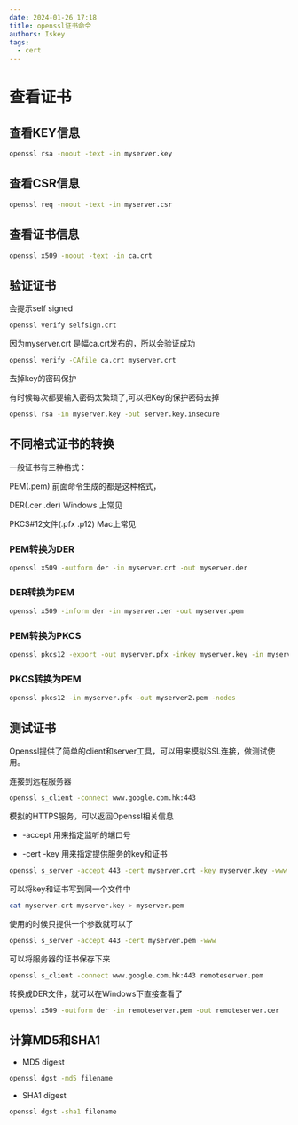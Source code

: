 ```yaml
---
date: 2024-01-26 17:18
title: openssl证书命令
authors: Iskey
tags:
  - cert
---
```


# 查看证书

## 查看KEY信息

```bash
openssl rsa -noout -text -in myserver.key
```

## 查看CSR信息

```bash
openssl req -noout -text -in myserver.csr
```

## 查看证书信息

```bash
openssl x509 -noout -text -in ca.crt
```

## 验证证书

会提示self signed

```bash
openssl verify selfsign.crt
```

因为myserver.crt 是幅ca.crt发布的，所以会验证成功

```bash
openssl verify -CAfile ca.crt myserver.crt
```

去掉key的密码保护

有时候每次都要输入密码太繁琐了,可以把Key的保护密码去掉

```bash
openssl rsa -in myserver.key -out server.key.insecure
```
 

## 不同格式证书的转换

一般证书有三种格式：

PEM(.pem) 前面命令生成的都是这种格式，

DER(.cer .der) Windows 上常见

PKCS#12文件(.pfx .p12) Mac上常见

### PEM转换为DER

```bash
openssl x509 -outform der -in myserver.crt -out myserver.der
```

### DER转换为PEM

```bash
openssl x509 -inform der -in myserver.cer -out myserver.pem
```

### PEM转换为PKCS

```bash
openssl pkcs12 -export -out myserver.pfx -inkey myserver.key -in myserver.crt -certfile ca.crt
```

### PKCS转换为PEM

```bash
openssl pkcs12 -in myserver.pfx -out myserver2.pem -nodes
```

## 测试证书

Openssl提供了简单的client和server工具，可以用来模拟SSL连接，做测试使用。

连接到远程服务器

```bash
openssl s_client -connect www.google.com.hk:443
```

模拟的HTTPS服务，可以返回Openssl相关信息

- -accept 用来指定监听的端口号

- -cert -key 用来指定提供服务的key和证书

```bash
openssl s_server -accept 443 -cert myserver.crt -key myserver.key -www
```

可以将key和证书写到同一个文件中

```bash
cat myserver.crt myserver.key > myserver.pem
```

使用的时候只提供一个参数就可以了

```bash
openssl s_server -accept 443 -cert myserver.pem -www
```

可以将服务器的证书保存下来

```bash
openssl s_client -connect www.google.com.hk:443 remoteserver.pem
```

转换成DER文件，就可以在Windows下直接查看了

```bash
openssl x509 -outform der -in remoteserver.pem -out remoteserver.cer
```

## 计算MD5和SHA1

- MD5 digest

```bash
openssl dgst -md5 filename
```

- SHA1 digest

```bash
openssl dgst -sha1 filename
```